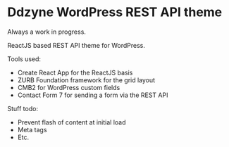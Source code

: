 # Ddzyne WordPress REST API theme
Always a work in progress.

ReactJS based REST API theme for WordPress.

Tools used:
- Create React App for the ReactJS basis
- ZURB Foundation framework for the grid layout
- CMB2 for WordPress custom fields
- Contact Form 7 for sending a form via the REST API

Stuff todo:
- Prevent flash of content at initial load
- Meta tags
- Etc.